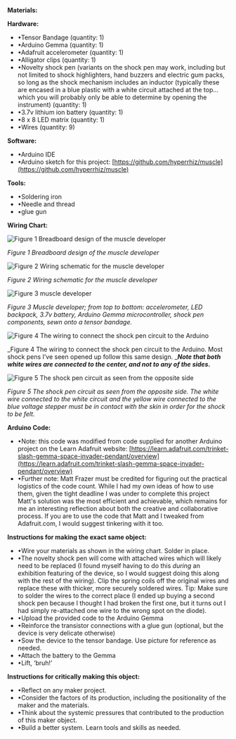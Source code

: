 **Materials:**

**Hardware:**

- •Tensor Bandage (quantity: 1)
- •Arduino Gemma (quantity: 1)
- •Adafruit accelerometer (quantity: 1)
- •Alligator clips (quantity: 1)
- •Novelty shock pen (variants on the shock pen may work, including but not limited to shock highlighters, hand buzzers and electric gum packs, so long as the shock mechanism includes an inductor (typically these are encased in a blue plastic with a white circuit attached at the top... which you will probably only be able to determine by opening the instrument) (quantity: 1)
- •3.7v lithium ion battery (quantity: 1)
- •8 x 8 LED matrix (quantity: 1)
- •Wires (quantity: 9)

**Software:**

- •Arduino IDE
- •Arduino sketch for this project: [https://github.com/hyperrhiz/muscle](https://github.com/hyperrhiz/muscle)

**Tools:**

- •Soldering iron
- •Needle and thread
- •glue gun

**Wiring Chart:**

![Figure 1 Breadboard design of the muscle developer](https://github.com/hyperrhiz/muscle/blob/master/image001.png "")

_Figure 1 Breadboard design of the muscle developer_

![Figure 2 Wiring schematic for the muscle developer](https://github.com/hyperrhiz/muscle/blob/master/image002.png "")

_Figure 2 Wiring schematic for the muscle developer_

![Figure 3 muscle developer](https://github.com/hyperrhiz/muscle/blob/master/image003.png "")

_Figure 3 Muscle developer; from top to bottom: accelerometer, LED backpack, 3.7v battery, Arduino Gemma microcontroller, shock pen components, sewn onto a tensor bandage._

![Figure 4 The wiring to connect the shock pen circuit to the Arduino](https://github.com/hyperrhiz/muscle/blob/master/image004.png "")

_Figure 4 The wiring to connect the shock pen circuit to the Arduino. Most shock pens I’ve seen opened up follow this same design. _**_Note that both white wires are connected to the center, and not to any of the sides._**

![Figure 5 The shock pen circuit as seen from the opposite side](https://github.com/hyperrhiz/muscle/blob/master/image005.png "")

_Figure 5 The shock pen circuit as seen from the opposite side. The white wire connected to the white circuit and the yellow wire connected to the blue voltage stepper must be in contact with the skin in order for the shock to be felt._

**Arduino Code:**

- •Note: this code was modified from code supplied for another Arduino project on the Learn Adafruit website: [https://learn.adafruit.com/trinket-slash-gemma-space-invader-pendant/overview](https://learn.adafruit.com/trinket-slash-gemma-space-invader-pendant/overview)
- •Further note: Matt Frazer must be credited for figuring out the practical logistics of the code count. While I had my own ideas of how to use them, given the tight deadline I was under to complete this project Matt's solution was the most efficient and achievable, which remains for me an interesting reflection about both the creative and collaborative process. If you are to use the code that Matt and I tweaked from Adafruit.com, I would suggest tinkering with it too. 

**Instructions for making the exact same object:**

- •Wire your materials as shown in the wiring chart. Solder in place.
- •The novelty shock pen will come with attached wires which will likely need to be replaced (I found myself having to do this _during_ an exhibition featuring of the device, so I would suggest doing this along with the rest of the wiring). Clip the spring coils off the original wires and replace these with thicker, more securely soldered wires. Tip: Make sure to solder the wires to the correct place (I ended up buying a second shock pen because I thought I had broken the first one, but it turns out I had simply re-attached one wire to the wrong spot on the diode).
- •Upload the provided code to the Arduino Gemma
- •Reinforce the transistor connections with a glue gun (optional, but the device is very delicate otherwise)
- •Sow the device to the tensor bandage. Use picture for reference as needed.
- •Attach the battery to the Gemma
- •Lift, ‘bruh!’

**Instructions for critically making this object:**

- •Reflect on any maker project.
- •Consider the factors of its production, including the positionality of the maker and the materials.
- •Think about the systemic pressures that contributed to the production of this maker object.
- •Build a better system. Learn tools and skills as needed.